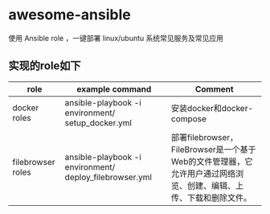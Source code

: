 # awesome-ansible

使用 Ansible role ，一键部署 linux/ubuntu 系统常见服务及常见应用


## 实现的role如下

| role                            | example command 	      		    											| Comment                                                                                                             |
|---------------------------------|-------------------------------------------------------|---------------------------------------------------------------------------------------------------------------------|
| docker roles        						| ansible-playbook -i environment/ setup_docker.yml  		| 安装docker和docker-compose                                                                                          |
| filebrowser roles   						| ansible-playbook -i environment/ deploy_filebrowser.yml   | 部署filebrowser，	FileBrowser是一个基于Web的文件管理器，它允许用户通过网络浏览、创建、编辑、上传、下载和删除文件。				 |
